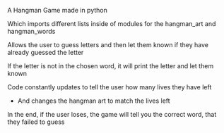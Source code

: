 A Hangman Game made in python 

Which imports different lists inside of modules for the hangman_art and hangman_words

Allows the user to guess letters and then let them known if they have already guessed the letter

If the letter is not in the chosen word, it will print the letter and let them known

Code constantly updates to tell the user how many lives they have left
- And changes the hangman art to match the lives left

In the end, if the user loses, the game will tell you the correct word, that they failed to guess
